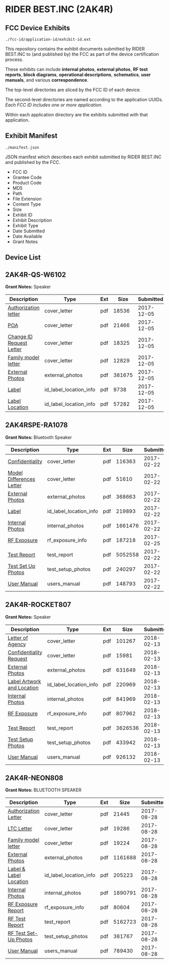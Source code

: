 # RIDER BEST.INC (2AK4R)
## FCC Device Exhibits

```
./fcc-id/application-id/exhibit-id.ext
```

This repository contains the exhibit documents submitted by RIDER BEST.INC to (and published by) the FCC as part of the device certification process.

These exhibits can include **internal photos**, **external photos**, **RF test reports**, **block diagrams**, **operational descriptions**, **schematics**, **user manuals**, and various **correspondence**.

The top-level directories are sliced by the FCC ID of each device.

The second-level directories are named according to the application UUIDs. *Each FCC ID includes one or more application.*

Within each application directory are the exhibits submitted with that application. 

## Exhibit Manifest

```
./manifest.json
```

JSON manifest which describes each exhibit submitted by RIDER BEST.INC and published by the FCC.

- FCC ID
- Grantee Code
- Product Code
- MD5
- Path
- File Extension
- Content Type
- Size
- Exhibit ID
- Exhibit Description
- Exhibit Type
- Date Submitted
- Date Available
- Grant Notes

## Device List
## 2AK4R-QS-W6102
**Grant Notes:** Speaker

| Description | Type | Ext | Size | Submitted | Available |
| ----------- | ---- | --- | ---- | --------- | --------- |
| [Authorization letter](2AK4R-QS-W6102/e06ad119118cc57fd8b5f08400d79098/3662410.pdf) | cover_letter | pdf | 18536 | 2017-12-05 | 2017-12-05 |
| [POA](2AK4R-QS-W6102/e06ad119118cc57fd8b5f08400d79098/3662411.pdf) | cover_letter | pdf | 21466 | 2017-12-05 | 2017-12-05 |
| [Change ID Request Letter](2AK4R-QS-W6102/e06ad119118cc57fd8b5f08400d79098/3662412.pdf) | cover_letter | pdf | 18325 | 2017-12-05 | 2017-12-05 |
| [Family model letter](2AK4R-QS-W6102/e06ad119118cc57fd8b5f08400d79098/3662413.pdf) | cover_letter | pdf | 12829 | 2017-12-05 | 2017-12-05 |
| [External Photos](2AK4R-QS-W6102/e06ad119118cc57fd8b5f08400d79098/3662414.pdf) | external_photos | pdf | 381675 | 2017-12-05 | 2017-12-05 |
| [Label](2AK4R-QS-W6102/e06ad119118cc57fd8b5f08400d79098/3662415.pdf) | id_label_location_info | pdf | 9738 | 2017-12-05 | 2017-12-05 |
| [Label Location](2AK4R-QS-W6102/e06ad119118cc57fd8b5f08400d79098/3662416.pdf) | id_label_location_info | pdf | 57282 | 2017-12-05 | 2017-12-05 |
## 2AK4RSPE-RA1078
**Grant Notes:** Bluetooth Speaker

| Description | Type | Ext | Size | Submitted | Available |
| ----------- | ---- | --- | ---- | --------- | --------- |
| [Confidentiality](2AK4RSPE-RA1078/d1e4291b5aa2555cc126ddf247df6174/3291628.pdf) | cover_letter | pdf | 116363 | 2017-02-22 | 2017-02-25 |
| [Model Differences Letter](2AK4RSPE-RA1078/d1e4291b5aa2555cc126ddf247df6174/3291629.pdf) | cover_letter | pdf | 51610 | 2017-02-22 | 2017-02-25 |
| [External Photos](2AK4RSPE-RA1078/d1e4291b5aa2555cc126ddf247df6174/3291630.pdf) | external_photos | pdf | 368663 | 2017-02-22 | 2017-02-25 |
| [Label](2AK4RSPE-RA1078/d1e4291b5aa2555cc126ddf247df6174/3291632.pdf) | id_label_location_info | pdf | 219893 | 2017-02-22 | 2017-02-25 |
| [Internal Photos](2AK4RSPE-RA1078/d1e4291b5aa2555cc126ddf247df6174/3291631.pdf) | internal_photos | pdf | 1661476 | 2017-02-22 | 2017-02-25 |
| [RF Exposure](2AK4RSPE-RA1078/d1e4291b5aa2555cc126ddf247df6174/3295401.pdf) | rf_exposure_info | pdf | 187218 | 2017-02-25 | 2017-02-25 |
| [Test Report](2AK4RSPE-RA1078/d1e4291b5aa2555cc126ddf247df6174/3291636.pdf) | test_report | pdf | 5052558 | 2017-02-22 | 2017-02-25 |
| [Test Set Up Photos](2AK4RSPE-RA1078/d1e4291b5aa2555cc126ddf247df6174/3291635.pdf) | test_setup_photos | pdf | 240297 | 2017-02-22 | 2017-02-25 |
| [User Manual](2AK4RSPE-RA1078/d1e4291b5aa2555cc126ddf247df6174/3291637.pdf) | users_manual | pdf | 148793 | 2017-02-22 | 2017-02-25 |
## 2AK4R-ROCKET807
**Grant Notes:** Speaker

| Description | Type | Ext | Size | Submitted | Available |
| ----------- | ---- | --- | ---- | --------- | --------- |
| [Letter of Agency](2AK4R-ROCKET807/91b687d1034a7e5c25555e9219d36a62/3752537.pdf) | cover_letter | pdf | 101267 | 2018-02-13 | 2018-02-13 |
| [Confidentiality Request](2AK4R-ROCKET807/91b687d1034a7e5c25555e9219d36a62/3752541.pdf) | cover_letter | pdf | 15981 | 2018-02-13 | 2018-02-13 |
| [External Photos](2AK4R-ROCKET807/91b687d1034a7e5c25555e9219d36a62/3752555.pdf) | external_photos | pdf | 631649 | 2018-02-13 | 2018-02-13 |
| [Label Artwork and Location](2AK4R-ROCKET807/91b687d1034a7e5c25555e9219d36a62/3752556.pdf) | id_label_location_info | pdf | 220969 | 2018-02-13 | 2018-02-13 |
| [Internal Photos](2AK4R-ROCKET807/91b687d1034a7e5c25555e9219d36a62/3752557.pdf) | internal_photos | pdf | 841969 | 2018-02-13 | 2018-02-13 |
| [RF Exposure](2AK4R-ROCKET807/91b687d1034a7e5c25555e9219d36a62/3752558.pdf) | rf_exposure_info | pdf | 807962 | 2018-02-13 | 2018-02-13 |
| [Test Report](2AK4R-ROCKET807/91b687d1034a7e5c25555e9219d36a62/3752552.pdf) | test_report | pdf | 3626536 | 2018-02-13 | 2018-02-13 |
| [Test Setup Photos](2AK4R-ROCKET807/91b687d1034a7e5c25555e9219d36a62/3752554.pdf) | test_setup_photos | pdf | 433942 | 2018-02-13 | 2018-02-13 |
| [User Manual](2AK4R-ROCKET807/91b687d1034a7e5c25555e9219d36a62/3752542.pdf) | users_manual | pdf | 926132 | 2018-02-13 | 2018-02-13 |
## 2AK4R-NEON808
**Grant Notes:** BLUETOOTH SPEAKER

| Description | Type | Ext | Size | Submitted | Available |
| ----------- | ---- | --- | ---- | --------- | --------- |
| [Authorization Letter](2AK4R-NEON808/2a9401d7a3b38ddd96e56ce983b54fec/3529272.pdf) | cover_letter | pdf | 21445 | 2017-08-28 | 2017-08-28 |
| [LTC Letter](2AK4R-NEON808/2a9401d7a3b38ddd96e56ce983b54fec/3529276.pdf) | cover_letter | pdf | 19286 | 2017-08-28 | 2017-08-28 |
| [Family model letter](2AK4R-NEON808/2a9401d7a3b38ddd96e56ce983b54fec/3529282.pdf) | cover_letter | pdf | 19224 | 2017-08-28 | 2017-08-28 |
| [External Photos](2AK4R-NEON808/2a9401d7a3b38ddd96e56ce983b54fec/3529286.pdf) | external_photos | pdf | 1161688 | 2017-08-28 | 2017-08-28 |
| [Label & Label Location](2AK4R-NEON808/2a9401d7a3b38ddd96e56ce983b54fec/3529301.pdf) | id_label_location_info | pdf | 205223 | 2017-08-28 | 2017-08-28 |
| [Internal Photos](2AK4R-NEON808/2a9401d7a3b38ddd96e56ce983b54fec/3529304.pdf) | internal_photos | pdf | 1890791 | 2017-08-28 | 2017-08-28 |
| [RF Exposure Report](2AK4R-NEON808/2a9401d7a3b38ddd96e56ce983b54fec/3529323.pdf) | rf_exposure_info | pdf | 80604 | 2017-08-28 | 2017-08-28 |
| [RF Test Report](2AK4R-NEON808/2a9401d7a3b38ddd96e56ce983b54fec/3529328.pdf) | test_report | pdf | 5162723 | 2017-08-28 | 2017-08-28 |
| [RF Test Set-Up Photos](2AK4R-NEON808/2a9401d7a3b38ddd96e56ce983b54fec/3529340.pdf) | test_setup_photos | pdf | 381767 | 2017-08-28 | 2017-08-28 |
| [User Manual](2AK4R-NEON808/2a9401d7a3b38ddd96e56ce983b54fec/3529341.pdf) | users_manual | pdf | 789430 | 2017-08-28 | 2017-08-28 |
